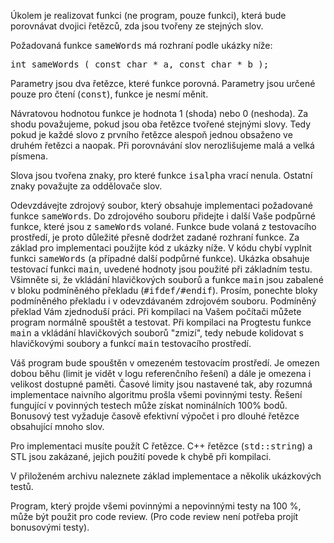 <td class="lrtbCell" colspan="3" align="left"><p>Úkolem je realizovat funkci (ne program, pouze funkci), která bude 
porovnávat dvojici řetězců, zda jsou tvořeny ze stejných slov.</p>

<p>Požadovaná funkce <tt class="hljs">sameWords</tt> má rozhraní podle ukázky níže:</p>
<pre class="hljs cpp"><span class="hljs-function"><span class="hljs-keyword">int</span> <span class="hljs-title">sameWords</span> <span class="hljs-params">( <span class="hljs-keyword">const</span> <span class="hljs-keyword">char</span> * a, <span class="hljs-keyword">const</span> <span class="hljs-keyword">char</span> * b )</span></span>;
</pre>
 
<p>Parametry jsou dva řetězce, které funkce porovná. Parametry jsou určené 
pouze pro čtení (<tt class="hljs cpp"><span class="hljs-keyword">const</span></tt>), funkce je nesmí měnit.</p>

<p>Návratovou hodnotou funkce je hodnota 1 (shoda) nebo 0 (neshoda).
Za shodu považujeme, pokud jsou oba řetězce tvořené stejnými slovy. 
Tedy pokud je každé slovo z prvního řetězce alespoň jednou obsaženo 
ve druhém řetězci a naopak. Při porovnávání slov nerozlišujeme malá 
a velká písmena.</p>

<p>Slova jsou tvořena znaky, pro které funkce <tt class="hljs cpp"><span class="hljs-built_in">isalpha</span></tt> vrací nenula. 
Ostatní znaky považujte za oddělovače slov.</p> 

<p>Odevzdávejte zdrojový soubor, který obsahuje implementaci požadované funkce
<tt class="hljs">sameWords</tt>. Do zdrojového souboru přidejte i další Vaše podpůrné funkce, které jsou
z <tt class="hljs">sameWords</tt> volané. Funkce bude volaná z testovacího prostředí, je proto 
důležité přesně dodržet zadané rozhraní funkce. Za základ pro implementaci použijte 
kód z ukázky níže. V kódu chybí vyplnit funkci <tt class="hljs">sameWords</tt> (a případné další
podpůrné funkce). Ukázka obsahuje testovací funkci <tt class="hljs">main</tt>, uvedené hodnoty jsou
použité při základním testu. Všimněte si, že vkládání hlavičkových souborů a funkce   
<tt class="hljs">main</tt> jsou zabalené v bloku podmíněného překladu (<tt class="hljs cpp"><span class="hljs-meta">#<span class="hljs-meta-keyword">ifdef</span>/#<span class="hljs-meta-keyword">endif</span></span></tt>). Prosím, ponechte
bloky podmíněného překladu i v odevzdávaném zdrojovém souboru. Podmíněný překlad 
Vám zjednoduší práci. Při kompilaci na Vašem počítači můžete program normálně    
spouštět a testovat. Při kompilaci na Progtestu funkce <tt class="hljs">main</tt> a vkládání  
hlavičkových souborů "zmizí", tedy nebude  kolidovat s hlavičkovými soubory a funkcí
<tt class="hljs">main</tt> testovacího prostředí.</p>

<p>Váš program bude spouštěn v omezeném testovacím prostředí. Je omezen
dobou běhu (limit je vidět v logu referenčního řešení) a dále je omezena i
velikost dostupné paměti. Časové limity jsou nastavené tak, aby rozumná
implementace naivního algoritmu prošla všemi povinnými testy. Řešení fungující
v povinných testech může získat nominálních 100% bodů. Bonusový test
vyžaduje časově efektivní výpočet i pro dlouhé řetězce obsahující mnoho slov.</p>

<p>Pro implementaci musíte použít C řetězce. C++ řetězce (<tt class="hljs cpp"><span class="hljs-built_in">std</span>::<span class="hljs-built_in">string</span></tt>) 
a STL jsou zakázané, jejich použití povede k chybě při kompilaci.</p>

<p>V přiloženém archivu naleznete základ implementace a několik ukázkových testů.</p>

<p>Program, který projde všemi povinnými a nepovinnými testy na 100 %, může být použit pro code review. 
(Pro code review není potřeba projít bonusovými testy).</p>

</td>